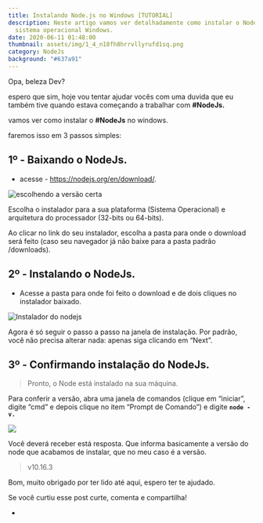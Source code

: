 ```yaml
---
title: Instalando Node.js no Windows [TUTORIAL]
description: Neste artigo vamos ver detalhadamente como instalar o NodeJs no
  sistema operacional Windows.
date: 2020-06-11 01:48:00
thumbnail: assets/img/1_4_n18fh8hrrvllyrufd1sq.png
category: NodeJs
background: "#637a91"
---
```



Opa, beleza Dev?

espero que sim, hoje vou tentar ajudar vocês com uma duvida que eu também tive quando estava começando a trabalhar com **\#NodeJs.**

vamos ver como instalar o **\#NodeJs** no windows.

faremos isso em 3 passos simples:

## 1º - Baixando o NodeJs.

* acesse - <https://nodejs.org/en/download/>.

![escolhendo a versão certa](assets/img/ddd.png "escolhendo a versão certa")

Escolha o instalador para a sua plataforma (Sistema Operacional) e arquitetura do processador (32-bits ou 64-bits). 

Ao clicar no link do seu instalador, escolha a pasta para onde o download será feito (caso seu navegador já não baixe para a pasta padrão /downloads).

## 2º - Instalando o NodeJs.











* Acesse a pasta para onde foi feito o download e de dois cliques no instalador baixado.

![Instalador do nodejs](assets/img/capturar.png "Instalador do nodejs")

Agora é só seguir o passo a passo na janela de instalação. Por padrão, você não precisa alterar nada: apenas siga clicando em “Next”.

## 3º - Confirmando instalação do NodeJs.

> Pronto, o Node está instalado na sua máquina. 

Para conferir a versão, abra uma janela de comandos (clique em “iniciar”, digite “cmd” e depois clique no item “Prompt de Comando”) e digite **`node -v.`**

![](assets/img/adsad.png)

Você deverá receber está resposta. Que informa basicamente a versão do node que acabamos de instalar, que no meu caso é a versão.

> v10.16.3

Bom, muito obrigado por ter lido até aqui, espero ter te ajudado. 

Se você curtiu esse post curte, comenta e compartilha! 



































*